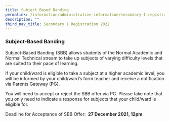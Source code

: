 ```yaml
---
title: Subject Based Banding
permalink: /information/administrative-information/secondary-1-registration/subject-based-banding/
description: ""
third_nav_title: Secondary 1 Registration 2022
---
```

### **Subject-Based Banding**
Subject-Based Banding (SBB) allows students of the Normal Academic and Normal Technical stream to take up subjects of varying difficulty levels that are suited to their pace of learning.    
  
If your child/ward is eligible to take a subject at a higher academic level, you will be informed by your child/ward’s form teacher and receive a notification via Parents Gateway (PG).  
  
You will need to accept or reject the SBB offer via PG. Please take note that you only need to indicate a response for subjects that your child/ward is eligible for.    
  
Deadline for Acceptance of SBB Offer:  **27 December 2021, 12pm**